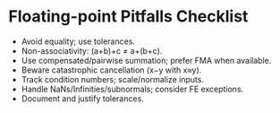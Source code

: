 # Floating-point Pitfalls Checklist

- Avoid equality; use tolerances.
- Non-associativity: (a+b)+c ≠ a+(b+c).
- Use compensated/pairwise summation; prefer FMA when available.
- Beware catastrophic cancellation (x−y with x≈y).
- Track condition numbers; scale/normalize inputs.
- Handle NaNs/Infinities/subnormals; consider FE exceptions.
- Document and justify tolerances.